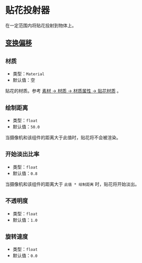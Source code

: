 # 贴花投射器

在一定范围内将贴花投射到物体上。

## [变换偏移](item#变换偏移)

## `材质`

- 类型：`Material`
- 默认值：空

贴花的材质。参考 [素材 → 材质 → 材质属性 → 贴花材质](../assets#材质属性) 。

## `绘制距离`

- 类型：`float`
- 默认值：`50.0`

当摄像机和该组件的距离大于此值时，贴花将不会被渲染。

## `开始淡出比率`

- 类型：`float`
- 默认值：`0.8`

当摄像机和该组件的距离大于 `此值 * 绘制距离` 时，贴花将开始淡出。

## `不透明度`

- 类型：`float`
- 默认值：`1.0`

## `旋转速度`

- 类型：`float`
- 默认值：`0.0`
